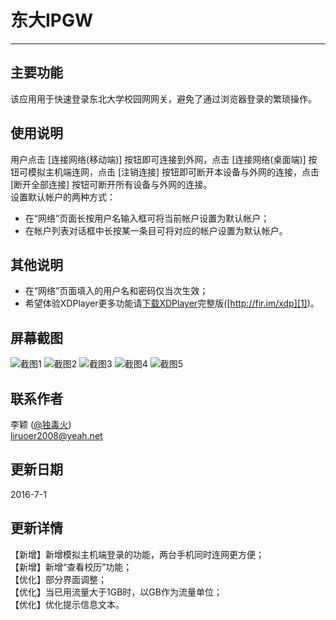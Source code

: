 # 东大IPGW


---

## 主要功能 ##
该应用用于快速登录东北大学校园网网关，避免了通过浏览器登录的繁琐操作。  
## 使用说明 ##
用户点击 [连接网络(移动端)] 按钮即可连接到外网，点击 [连接网络(桌面端)] 按钮可模拟主机端连网，点击 [注销连接] 按钮即可断开本设备与外网的连接，点击 [断开全部连接] 按钮可断开所有设备与外网的连接。  
设置默认帐户的两种方式：

 - 在“网络”页面长按用户名输入框可将当前帐户设置为默认帐户；
 - 在帐户列表对话框中长按某一条目可将对应的帐户设置为默认帐户。

其他说明
----

 - 在“网络”页面填入的用户名和密码仅当次生效；
 - 希望体验XDPlayer更多功能请[下载XDPlayer][1]完整版([http://fir.im/xdp][1])。
 
屏幕截图
----
![截图1](http://firimg.fir.im/5f5686e6dbb8c24212c420e0a088a7de31029227?imageView2/0/w/426/h/240)
![截图2](http://firimg.fir.im/2578d5a43b60b73df2b2dcd27d08edee59d4466a?imageView2/0/w/426/h/240)
![截图3](http://firimg.fir.im/689e75373f942356cb7b5017b5cb8720a7e3330d?imageView2/0/w/426/h/240)
![截图4](http://firimg.fir.im/7aceba6d786e5d5588ee7e60d1e5659d082d3c78?imageView2/0/w/426/h/240)
![截图5](http://firimg.fir.im/04d722d70bd635fffb840a841d1bace27d981ae0?imageView2/0/w/426/h/240)

联系作者
----
李颖 ([@独毒火][2])  
[liruoer2008@yeah.net][3]

更新日期
----
2016-7-1  

更新详情
----
【新增】新增模拟主机端登录的功能，两台手机同时连网更方便；  
【新增】新增“查看校历”功能；  
【优化】部分界面调整；  
【优化】当已用流量大于1GB时，以GB作为流量单位；  
【优化】优化提示信息文本。  

  [1]: http://fir.im/xdp
  [2]: http://weibo.com/neuliying
  [3]: mailto:liruoer2008@yeah.net